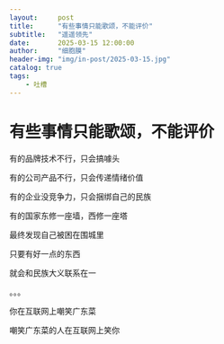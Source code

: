 ```yaml
---
layout:     post
title:      "有些事情只能歌颂，不能评价"
subtitle:   "遥遥领先"
date:       2025-03-15 12:00:00
author:     "细胞膜"
header-img: "img/in-post/2025-03-15.jpg"
catalog: true
tags:
    - 吐槽
---
```


# 有些事情只能歌颂，不能评价

有的品牌技术不行，只会搞噱头

有的公司产品不行，只会传递情绪价值

有的企业没竞争力，只会捆绑自己的民族

有的国家东修一座墙，西修一座塔

最终发现自己被困在围城里

只要有好一点的东西

就会和民族大义联系在一

。。。

你在互联网上嘲笑广东菜

嘲笑广东菜的人在互联网上笑你